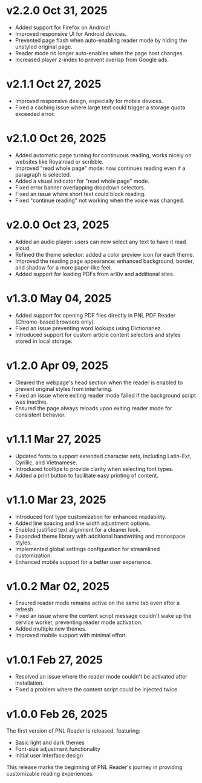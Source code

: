 # v2.2.0 Oct 31, 2025
- Added support for Firefox on Android!
- Improved responsive UI for Android devices.
- Prevented page flash when auto-enabling reader mode by hiding the unstyled original page.
- Reader mode no longer auto-enables when the page host changes.
- Increased player z-index to prevent overlap from Google ads.

# v2.1.1 Oct 27, 2025 
- Improved responsive design, especially for mobile devices.
- Fixed a caching issue where large text could trigger a storage quota exceeded error.

# v2.1.0 Oct 26, 2025
- Added automatic page turning for continuous reading, works nicely on websites like Royalroad or scribble.
- Improved "read whole page" mode: now continues reading even if a paragraph is selected.
- Added a visual indicator for "read whole page" mode.
- Fixed error banner overlapping dropdown selectors.
- Fixed an issue where short text could block reading.
- Fixed "continue reading" not working when the voice was changed.

# v2.0.0 Oct 23, 2025
- Added an audio player: users can now select any text to have it read aloud.
- Refined the theme selector: added a color preview icon for each theme.
- Improved the reading page appearance: enhanced background, border, and shadow for a more paper-like feel.
- Added support for loading PDFs from arXiv and additional sites.


# v1.3.0 May 04, 2025
- Added support for opening PDF files directly in PNL PDF Reader (Chrome-based browsers only).
- Fixed an issue preventing word lookups using Dictionariez.
- Introduced support for custom article content selectors and styles stored in local storage.

# v1.2.0 Apr 09, 2025
- Cleared the webpage's head section when the reader is enabled to prevent original styles from interfering.
- Fixed an issue where exiting reader mode failed if the background script was inactive.
- Ensured the page always reloads upon exiting reader mode for consistent behavior.

# v1.1.1 Mar 27, 2025 
- Updated fonts to support extended character sets, including Latin-Ext, Cyrillic, and Vietnamese.
- Introduced tooltips to provide clarity when selecting font types.
- Added a print button to facilitate easy printing of content.

# v1.1.0 Mar 23, 2025
- Introduced font type customization for enhanced readability.
- Added line spacing and line width adjustment options.
- Enabled justified text alignment for a cleaner look.
- Expanded theme library with additional handwriting and monospace styles.
- Implemented global settings configuration for streamlined customization.
- Enhanced mobile support for a better user experience.


# v1.0.2 Mar 02, 2025
- Ensured reader mode remains active on the same tab even after a refresh.
- Fixed an issue where the content script message couldn't wake up the service worker, preventing reader mode activation.
- Added multiple new themes.
- Improved mobile support with minimal effort.

# v1.0.1 Feb 27, 2025

- Resolved an issue where the reader mode couldn't be activated after installation.
- Fixed a problem where the content script could be injected twice.

# v1.0.0 Feb 26, 2025

The first version of PNL Reader is released, featuring:

- Basic light and dark themes
- Font-size adjustment functionality
- Initial user interface design

This release marks the beginning of PNL Reader's journey in providing customizable reading experiences.
